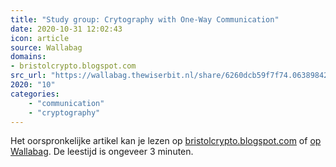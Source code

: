 ```yaml
---
title: "Study group: Crytography with One-Way Communication"
date: 2020-10-31 12:02:43
icon: article
source: Wallabag
domains:
- bristolcrypto.blogspot.com
src_url: "https://wallabag.thewiserbit.nl/share/6260dcb59f7f74.06389842"
2020: "10"
categories:
    - "communication"
    - "cryptography"
---
```

Het oorspronkelijke artikel kan je lezen op [bristolcrypto.blogspot.com](http://bristolcrypto.blogspot.com/2016/05/study-group-crytography-with-one-way.html) of [op Wallabag](https://wallabag.thewiserbit.nl/share/6260dcb59f7f74.06389842). De leestijd is ongeveer 3 minuten.